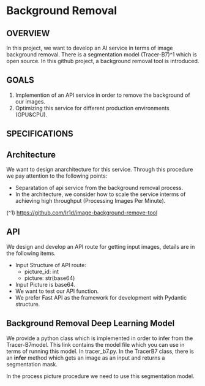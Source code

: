 # Background Removal

## OVERVIEW

In this project, we want to develop an AI service in terms of image background removal.
There is a segmentation model (Tracer-B7)^1 which is open source. 
In this github project, a background removal tool is introduced.

## GOALS

1. Implemention of an API service in order to remove the background of our images.
2. Optimizing this service for different production environments (GPU&CPU).

## SPECIFICATIONS

## Architecture

We want to design anarchitecture for this service. Through this procedure we pay attention to the following points:

- Separatation of api service from the background removal process.
- In the architecture, we consider how to scale the service interms of achieving high throughput (Processing Images Per Minute).

(^1) https://github.com/Ir1d/image-background-remove-tool


## API

We design and develop an API route for getting input images, details are in the following items.

- Input Structure of API route:
    - picture_id: int
    - picture: str(base64)
- Input Picture is base64.
- We want to test our API function.
- We prefer Fast API as the framework for development with Pydantic structure.

## Background Removal Deep Learning Model

We provide a python class which is implemented in order to infer from the Tracer-B7model.
This link contains the model file which you can use in terms of running this model. 
In  tracer_b7.py. In the TracerB7 class, there is an **infer** method which gets an image as an input and returns a segmentation mask.

In the process picture procedure we need to use this segmentation model.

